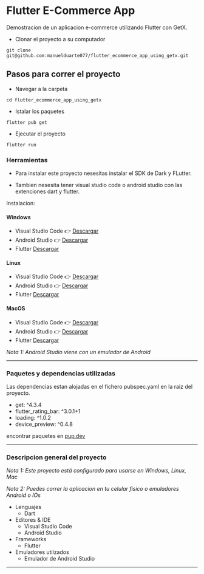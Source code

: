 # Flutter E-Commerce App

Demostracion de un aplicacion e-commerce utilizando Flutter con GetX.

- Clonar el proyecto a su computador
```
git clone git@github.com:manuelduarte077/flutter_ecommerce_app_using_getx.git
```
## Pasos para correr el proyecto

- Navegar a la carpeta
```
cd flutter_ecommerce_app_using_getx
```

- Istalar los paquetes
```
flutter pub get

```
- Ejecutar el proyecto
```
flutter run 
```

### Herramientas 

- Para instalar este proyecto nesesitas instalar el SDK de Dark y FLutter.

- Tambien nesesita tener visual studio code o android studio con las extenciones dart y flutter.

Instalacion:

#### Windows
- Visual Studio Code   👉 [Descargar](https://code.visualstudio.com/ "Descargar") 
- Android Studio   👉 [Descargar](https://developer.android.com/studio?hl=es-419&gclid=Cj0KCQjwu7OIBhCsARIsALxCUaO5PyDfN71LXr7HABTa4cMFemhVfqVXet2pXzfU-bWC630h6C4V5KkaAvtNEALw_wcB&gclsrc=aw.ds "Descargar")
- Flutter [Descargar](https://flutter.dev/?gclid=Cj0KCQjwu7OIBhCsARIsALxCUaOaX8gmgmcYJ8GDozs4G_3OhLfUQYS_-BkMuHTA1qKlxHTUEzYxmLEaAlHxEALw_wcB&gclsrc=aw.ds "Descargar")

#### Linux
- Visual Studio Code   👉 [Descargar](https://code.visualstudio.com/ "Descargar") 
- Android Studio   👉 [Descargar](https://developer.android.com/studio?hl=es-419&gclid=Cj0KCQjwu7OIBhCsARIsALxCUaO5PyDfN71LXr7HABTa4cMFemhVfqVXet2pXzfU-bWC630h6C4V5KkaAvtNEALw_wcB&gclsrc=aw.ds "Descargar")
- Flutter [Descargar](https://flutter.dev/docs/get-started/install/linux "Descargar")

#### MacOS
- Visual Studio Code   👉 [Descargar](https://code.visualstudio.com/ "Descargar") 
- Android Studio   👉 [Descargar](https://developer.android.com/studio?hl=es-419&gclid=Cj0KCQjwu7OIBhCsARIsALxCUaO5PyDfN71LXr7HABTa4cMFemhVfqVXet2pXzfU-bWC630h6C4V5KkaAvtNEALw_wcB&gclsrc=aw.ds "Descargar")
- Flutter [Descargar](https://flutter.dev/docs/get-started/install/macos "Descargar")

 
*Nota 1: Android Studio viene con un emulador de Android*

------------




### Paquetes y dependencias utilizadas 
Las dependencias estan alojadas en el fichero pubspec.yaml en la raiz del proyecto.
- get: ^4.3.4
- flutter_rating_bar: ^3.0.1+1
- loading: ^1.0.2
- device_preview: ^0.4.8

encontrar paquetes en [pup.dev](https://pub.dev/ "pup.dev")

------------

### Descripcion general del proyecto 
*Nota 1: Este proyecto  está configurado para usarse en Windows, Linux, Mac*

*Nota 2:  Puedes correr la aplicacion en tu celular fisico o emuladores Android o IOs*

- Lenguajes
	- Dart
- Editores & IDE
	- Visual Studio Code
  - Android Studio
- Frameworks
	- Flutter
- Emuladores utilzados
	- Emulador de Android Studio
  
------------



